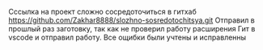Сссылка на проект сложно сосредоточиться в гитхаб  https://github.com/Zakhar8888/slozhno-sosredotochitsya.git
Отправил в прошлый раз заготовку, так как не проверил работу расширения Гит в vscode и отправил работу. Все ощибки были учтены и исправленны 
